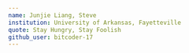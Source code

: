 ```yaml
---
name: Junjie Liang, Steve
institution: University of Arkansas, Fayetteville
quote: Stay Hungry, Stay Foolish
github_user: bitcoder-17
---
```

